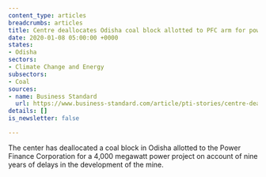 ```yaml
---
content_type: articles
breadcrumbs: articles
title: Centre deallocates Odisha coal block allotted to PFC arm for power project
date: 2020-01-08 05:00:00 +0000
states:
- Odisha
sectors:
- Climate Change and Energy
subsectors:
- Coal
sources:
- name: Business Standard
  url: https://www.business-standard.com/article/pti-stories/centre-deallocates-coal-block-allotted-to-pfc-arm-for-power-project-120010500461_1.html
details: []
is_newsletter: false

---
```

The center has deallocated a coal block in Odisha allotted to the Power Finance Corporation for a 4,000 megawatt power project on account of nine years of delays in the development of the mine.
